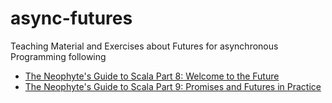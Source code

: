 # async-futures

Teaching Material and Exercises about Futures for asynchronous Programming following

* [The Neophyte's Guide to Scala Part 8: Welcome to the Future](https://danielwestheide.com/blog/2013/01/09/the-neophytes-guide-to-scala-part-8-welcome-to-the-future.html) 
* [The Neophyte's Guide to Scala Part 9: Promises and Futures in Practice](https://danielwestheide.com/blog/2013/01/16/the-neophytes-guide-to-scala-part-9-promises-and-futures-in-practice.html)

